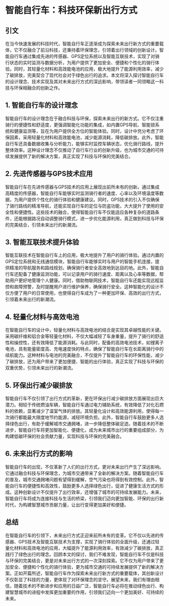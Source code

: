 # 智能自行车：科技环保新出行方式

## 引文

在当今快速发展的科技时代，智能自行车正逐渐成为探索未来出行新方式的重要载体，它不仅融合了前沿科技，还秉持着环保理念，引领着出行领域的创新设计。智能自行车通过集成先进的传感器、GPS定位系统以及智能互联技术，实现了对骑行状态的实时监测与数据分析，为用户提供了更加安全、便捷和个性化的骑行体验。同时，其轻量化材料和高效能电池的应用，极大地提升了能源利用效率，减少了碳排放，完美契合了现代社会对于绿色出行的追求。本文将深入探讨智能自行车的设计理念、技术实现及其对未来出行方式的深远影响，带领读者一同领略这一科技与环保相融合的创新之作。

## 1. 智能自行车的设计理念

智能自行车的设计理念在于融合科技与环保，探索未来出行的新方式。它不仅注重骑行的便捷性和舒适度，更强调智能化功能的集成，如内置GPS导航、智能锁系统和健康监测等，旨在为用户提供全方位的智能体验。同时，设计中充分考虑了环保因素，采用轻量化材料和高效能电池，减少能源消耗，降低碳排放。此外，智能自行车还具备数据收集与分析能力，能够实时监控车辆状态，优化骑行路线，提升整体效率。这种设计理念不仅推动了自行车行业的创新升级，也为城市交通的可持续发展提供了新的解决方案，真正实现了科技与环保的完美结合。

## 2. 先进传感器与GPS技术应用

智能自行车在先进传感器与GPS技术的应用上展现出前所未有的创新。通过集成高精度的传感器，智能自行车能够实时监测骑行者的速度、心率以及环境温度等数据，为用户提供个性化的骑行体验和健康建议。同时，GPS技术的引入不仅确保了骑行路线的精准导航，还能实现自行车的定位与防盗功能，大大提升了使用的安全性和便捷性。这些技术的融合，使得智能自行车不仅能适应各种复杂的道路条件，还能根据路况自动调整骑行模式，进一步优化能源利用，真正做到科技与环保的完美结合，引领未来出行的新潮流。

## 3. 智能互联技术提升体验

智能互联技术在智能自行车上的应用，极大地提升了用户的骑行体验。通过内置的GPS定位系统和无线通信模块，智能自行车能够实时与用户的智能手机连接，提供精准的导航服务和路线规划，确保骑行者安全高效地到达目的地。此外，智能自行车还配备了健康监测功能，可以记录用户的骑行速度、距离以及心率等数据，帮助用户更好地管理个人健康。同时，借助物联网技术，智能自行车还能实现远程监控和故障预警，及时提醒用户进行维护保养，确保骑行安全。这种智能化的设计不仅方便了用户的日常使用，也使得自行车成为了一种更加环保、高效的出行方式，引领着未来出行的新潮流。

## 4. 轻量化材料与高效电池

在智能自行车的设计中，轻量化材料与高效电池的结合是实现其卓越性能的关键。采用碳纤维和铝合金等轻量化材料，不仅大幅减轻了车身重量，提升了骑行的舒适性和操控性，还有效降低了能源消耗。与此同时，配备的高效电池技术，如锂离子电池，具有能量密度高、充电速度快的特点，确保了智能自行车在长距离骑行中的续航能力。这种材料与电池的完美融合，不仅提升了智能自行车的环保性能，减少了碳排放，还为用户带来了更加便捷、智能的出行体验，真正实现了科技与环保的双重优势，引领未来出行的新潮流。

## 5. 环保出行减少碳排放

智能自行车不仅引领了出行方式的革新，更在环保出行减少碳排放方面展现出巨大潜力。相较于传统燃油车辆，智能自行车通过电力辅助系统，有效降低了对化石燃料的依赖，显著减少了温室气体的排放。其轻量化设计和高效能源利用，使得每一次骑行都能最大限度地节约能源，减轻环境负担。此外，智能自行车鼓励更多人选择绿色出行，有助于缓解城市交通拥堵，进一步降低整体碳足迹。随着技术的不断进步，智能自行车将更加智能化、便捷化，成为未来城市出行的重要组成部分，为构建低碳环保的社会贡献力量，实现科技与环保的完美融合。

## 6. 未来出行方式的影响

智能自行车的出现，不仅革新了人们的出行方式，更对未来出行产生了深远影响。它通过融合科技与环保理念，为城市交通带来了全新的解决方案。随着智能自行车的普及，城市交通拥堵问题有望得到缓解，空气污染也将得到有效控制。此外，智能自行车的便捷性和高效性，鼓励更多人选择绿色出行，促进了健康生活方式的形成。这种创新设计不仅提升了出行效率，还增强了城市的可持续发展能力。未来，智能自行车将成为连接科技与生活的桥梁，引领我们迈向更加智能、环保的出行新时代，为构建智慧城市贡献力量，让出行变得更加美好和便捷。

## 总结

在智能自行车的引领下，未来出行方式正迎来前所未有的变革。它不仅以先进的传感器、GPS技术及智能互联技术为支撑，实现了骑行体验的全面升级，还通过轻量化材料和高效电池的应用，大幅提升了能源利用效率，有效减少了碳排放，真正践行了绿色出行的理念。回顾本文的探讨，我们不难发现，智能自行车不仅是科技与环保的完美结合，更是对未来出行方式的一次深刻探索。它不仅为用户带来了更加安全、便捷和个性化的骑行体验，更为城市交通的可持续发展提供了新的解决方案。正如开篇所述，智能自行车作为探索未来出行新方式的重要载体，其创新设计不仅彰显了科技的力量，更体现了对环保理念的坚守。展望未来，我们有理由相信，随着技术的不断进步和应用的日益广泛，智能自行车必将在推动绿色出行、构建智慧城市的进程中发挥更加重要的作用，引领我们迈向一个更加美好、可持续的未来。